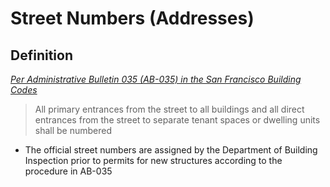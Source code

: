 # Street Numbers \(Addresses\)

## Definition

_[Per Administrative Bulletin 035 (AB-035) in the San Francisco Building Codes](http://library.amlegal.com/nxt/gateway.dll/California/sfbuilding/buildingcode2016edition/administrativebulletins?f=templates$fn=default.htm$3.0$vid=amlegal:sanfrancisco_ca$anc=JD_AB-035)_

> All primary entrances from the street to all buildings and all direct entrances from the street to separate tenant spaces or dwelling units shall be numbered

* The official street numbers are assigned by the Department of Building Inspection prior to permits for new structures according to the procedure in AB-035

